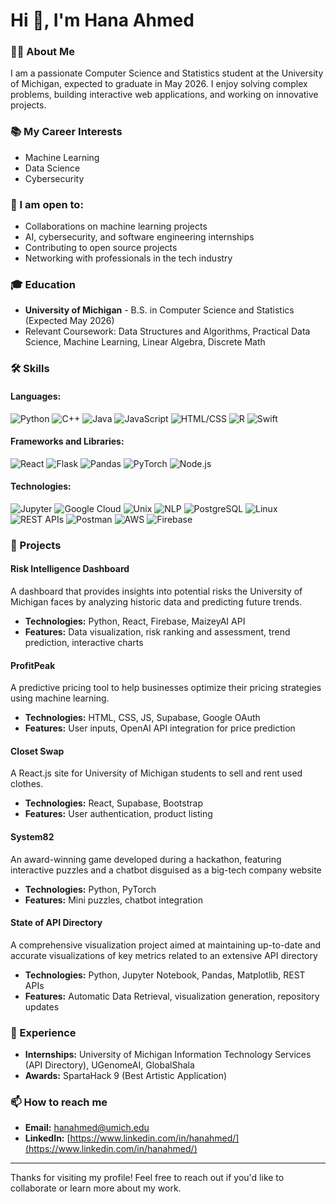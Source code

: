 # Hi 👋, I'm Hana Ahmed

### 👩‍💻 About Me
I am a passionate Computer Science and Statistics student at the University of Michigan, expected to graduate in May 2026. I enjoy solving complex problems, building interactive web applications, and working on innovative projects.

### 📚 My Career Interests
- Machine Learning
- Data Science
- Cybersecurity

### 🤝 I am open to:
- Collaborations on machine learning projects
- AI, cybersecurity, and software engineering internships
- Contributing to open source projects
- Networking with professionals in the tech industry

### 🎓 Education
- **University of Michigan** - B.S. in Computer Science and Statistics (Expected May 2026)
- Relevant Coursework: Data Structures and Algorithms, Practical Data Science, Machine Learning, Linear Algebra, Discrete Math

### 🛠 Skills
#### Languages:
![Python](https://img.shields.io/badge/-Python-blue)
![C++](https://img.shields.io/badge/-C++-lightgrey)
![Java](https://img.shields.io/badge/-Java-orange)
![JavaScript](https://img.shields.io/badge/-JavaScript-yellow)
![HTML/CSS](https://img.shields.io/badge/-HTML%2FCSS-informational)
![R](https://img.shields.io/badge/-R-blue)
![Swift](https://img.shields.io/badge/-Swift-red)

#### Frameworks and Libraries:
![React](https://img.shields.io/badge/-React-61DAFB)
![Flask](https://img.shields.io/badge/-Flask-lightgrey)
![Pandas](https://img.shields.io/badge/-Pandas-150458)
![PyTorch](https://img.shields.io/badge/-PyTorch-EE4C2C)
![Node.js](https://img.shields.io/badge/-Node.js-339933)

#### Technologies:
![Jupyter](https://img.shields.io/badge/-Jupyter-orange)
![Google Cloud](https://img.shields.io/badge/-Google_Cloud-blue)
![Unix](https://img.shields.io/badge/-Unix-lightgrey)
![NLP](https://img.shields.io/badge/-NLP-lightgreen)
![PostgreSQL](https://img.shields.io/badge/-PostgreSQL-316192)
![Linux](https://img.shields.io/badge/-Linux-yellow)
![REST APIs](https://img.shields.io/badge/-REST_APIs-brightgreen)
![Postman](https://img.shields.io/badge/-Postman-orange)
![AWS](https://img.shields.io/badge/-AWS-232F3E)
![Firebase](https://img.shields.io/badge/-Firebase-FFCA28)

### 🚀 Projects

#### Risk Intelligence Dashboard
A dashboard that provides insights into potential risks the University of Michigan faces by analyzing historic data and predicting future trends.
- **Technologies:** Python, React, Firebase, MaizeyAI API
- **Features:** Data visualization, risk ranking and assessment, trend prediction, interactive charts

#### ProfitPeak
A predictive pricing tool to help businesses optimize their pricing strategies using machine learning.
- **Technologies:** HTML, CSS, JS, Supabase, Google OAuth
- **Features:** User inputs, OpenAI API integration for price prediction

#### Closet Swap
A React.js site for University of Michigan students to sell and rent used clothes.
- **Technologies:** React, Supabase, Bootstrap
- **Features:** User authentication, product listing

#### System82
An award-winning game developed during a hackathon, featuring interactive puzzles and a chatbot disguised as a big-tech company website
- **Technologies:** Python, PyTorch
- **Features:** Mini puzzles, chatbot integration

#### State of API Directory
A comprehensive visualization project aimed at maintaining up-to-date and accurate visualizations of key metrics related to an extensive API directory
- **Technologies:** Python, Jupyter Notebook, Pandas, Matplotlib, REST APIs
- **Features:** Automatic Data Retrieval, visualization generation, repository updates

### 💼 Experience
- **Internships:** University of Michigan Information Technology Services (API Directory), UGenomeAI, GlobalShala
- **Awards:** SpartaHack 9 (Best Artistic Application)


### 📫 How to reach me
- **Email:** hanahmed@umich.edu
- **LinkedIn:** [https://www.linkedin.com/in/hanahmed/](https://www.linkedin.com/in/hanahmed/)

---

Thanks for visiting my profile! Feel free to reach out if you'd like to collaborate or learn more about my work.
